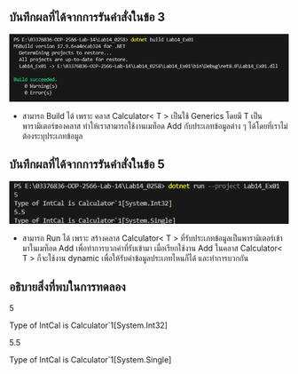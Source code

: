 ## บันทึกผลที่ได้จากการรันคำสั่งในข้อ 3

![pic](/Pictures/pic-1.png)

- สามารถ Build ได้ เพราะ คลาส Calculator< T > เป็นใช้ Generics โดยมี T เป็นพารามิเตอร์ของคลาส ทำให้เราสามารถใช้งานเมท็อด Add กับประเภทข้อมูลต่าง ๆ ได้โดยที่เราไม่ต้องระบุประเภทข้อมูล

## บันทึกผลที่ได้จากการรันคำสั่งในข้อ 5

![pic](/Pictures/pic-2.png)

- สามารถ Run ได้ เพราะ สร้างคลาส Calculator< T > ที่รับประเภทข้อมูลเป็นพารามิเตอร์เข้ามาในเมท็อด Add เพื่อทำการบวกค่าที่รับเข้ามา เมื่อเรียกใช้งาน Add ในคลาส Calculator< T > ก็จะใช้งาน dynamic เพื่อให้รับค่าข้อมูลประเภทไหนก็ได้ และทำการบวกกัน

## อธิบายสิ่งที่พบในการทดลอง

5
            
Type of IntCal is Calculator`1[System.Int32]
            
5.5
                
Type of IntCal is Calculator`1[System.Single]